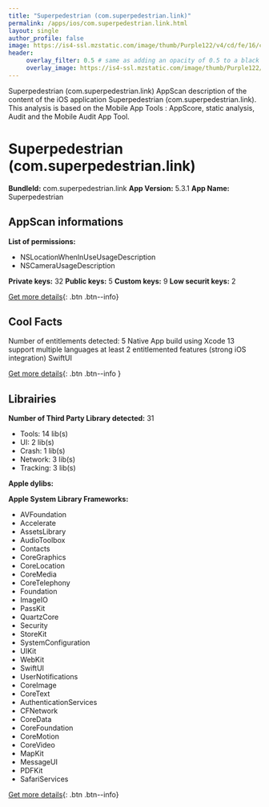 ```yaml
---
title: "Superpedestrian (com.superpedestrian.link)"
permalink: /apps/ios/com.superpedestrian.link.html
layout: single
author_profile: false
image: https://is4-ssl.mzstatic.com/image/thumb/Purple122/v4/cd/fe/16/cdfe1609-13a4-06b3-3e28-48ff2f593602/AppIcon-0-1x_U007emarketing-0-7-0-85-220.png/512x512bb.jpg
header: 
     overlay_filter: 0.5 # same as adding an opacity of 0.5 to a black background
     overlay_image: https://is4-ssl.mzstatic.com/image/thumb/Purple122/v4/cd/fe/16/cdfe1609-13a4-06b3-3e28-48ff2f593602/AppIcon-0-1x_U007emarketing-0-7-0-85-220.png/512x512bb.jpg
---
```

Superpedestrian (com.superpedestrian.link) AppScan description of the content of the iOS application Superpedestrian (com.superpedestrian.link). This analysis is based on the Mobile App Tools : AppScore, static analysis, Audit and the Mobile Audit App Tool.

# Superpedestrian (com.superpedestrian.link)

**BundleId:** com.superpedestrian.link
**App Version:** 5.3.1
**App Name:** Superpedestrian


## AppScan informations 

**List of permissions:** 
- NSLocationWhenInUseUsageDescription
- NSCameraUsageDescription
  
  
**Private keys:** 32
**Public keys:** 5
**Custom keys:** 9
**Low securit keys:** 2
  
[Get more details](/pricing.html){: .btn .btn--info}

## Cool Facts

Number of entitlements detected: 5
Native App
build using Xcode 13
support multiple languages
at least 2 entitlemented features (strong iOS integration)
SwiftUI
  
[Get more details](/pricing.html){: .btn .btn--info }

## Librairies 
**Number of Third Party Library detected:** 31
- Tools: 14 lib(s)
- UI: 2 lib(s)
- Crash: 1 lib(s)
- Network: 3 lib(s)
- Tracking: 3 lib(s)


**Apple dylibs:**


**Apple System Library Frameworks:**
- AVFoundation
- Accelerate
- AssetsLibrary
- AudioToolbox
- Contacts
- CoreGraphics
- CoreLocation
- CoreMedia
- CoreTelephony
- Foundation
- ImageIO
- PassKit
- QuartzCore
- Security
- StoreKit
- SystemConfiguration
- UIKit
- WebKit
- SwiftUI
- UserNotifications
- CoreImage
- CoreText
- AuthenticationServices
- CFNetwork
- CoreData
- CoreFoundation
- CoreMotion
- CoreVideo
- MapKit
- MessageUI
- PDFKit
- SafariServices


  
[Get more details](/pricing.html){: .btn .btn--info}

